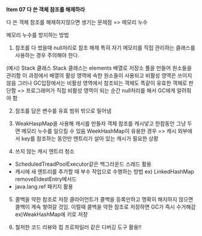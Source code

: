 **Item 07 다 쓴 객체 참조를 해제하라**

다 쓴 객체 참조를 해제하지않으면 생기는 문제점 => 메모리 누수

메모리 누수를 방지하는 방법

1. 참조를 다 썼을때 null처리로 참조 해제
특히 자기 메모리를 직접 관리하는 클래스를 사용하는 경우 주의해야 한다.

(예시) Stack 클래스
Stack 클래스는 elements 배열로 저장소 풀을 만들어 원소들을 관리함
이 과정에서 배열의 활성 영역에 속한 원소들이 사용되고 비활성 영역은 쓰이지 않음
그러나 GC입장에서는 비활성 영역에서 참조되는 객체도 똑같이 유효한 객체로 판단함
=> 프로그래머가 직접 비활성 영역이 되는 순간 null처리를 해서 GC에게 알려줘야 함



2. 참조를 담은 변수를 유효 범위 밖으로 밀어냄

3. WeakHaspMap을 사용해 캐시를 만들자
객체 참조를 캐시넣고 한참동안 그냥 두면 메모리 누수를 일으킬 수 있음
WeekHashMap이 유용한 경우 => 캐시 외부에서 key를 참조하는 동안만 엔트리가 살아 있는 캐시가 필요한 상황

4. 쓰지 않는 캐시 엔트리 청소
- ScheduledTreadPoolExecutor같은 백그라운드 스레드 활용
- 캐시에 새 엔트리를 추가할 때 부수 작업으로 수행하는 방법 ex) LinkedHashMap removeEldestEntry메서드
- java.lang.ref 패키지 활용

5. 콜백을 약한 참조로 저장
클라이언트가 콜백을 등록만하고 명확히 해지하지 않으면 콜백이 계속 쌓여갈 것임.
이럴때 콜백을 약한 참조로 저장하면 GC가 즉시 수거해감 ex)WeakHashMap에 키로 저장

5. 철저한 코드 리뷰와 힙 프로파일러 같은 디버깅 도구 활용!!

